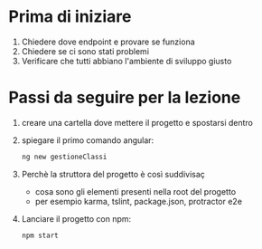 # Prima di iniziare

1) Chiedere dove endpoint e provare se funziona
2) Chiedere se ci sono stati problemi
3) Verificare che tutti abbiano l'ambiente di sviluppo giusto

# Passi da seguire per la lezione

1) creare una cartella dove mettere il progetto e spostarsi dentro
2) spiegare il primo comando angular:

   ```Bash
   ng new gestioneClassi
   ```

3) Perchè la struttora del progetto è così suddivisaç
   * cosa sono gli elementi presenti nella root del progetto
   * per esempio karma, tslint, package.json, protractor e2e

4) Lanciare il progetto con npm:
   
   ```Bash
   npm start
   ```


